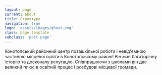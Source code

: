 ```yaml
---
layout: page
current: about
title: Структура
navigation: true
logo: 'assets/images/ghost.png'
class: page-template
subclass: 'post page'
---
```


Конотопський районний центр позашкільної роботи і невід'ємною частиною місцевої освіти в Конотопському районі! Він має багаторічну історію та досконалу репутацію. Співпрацюючи з школами він дає великий плюс в освітній процес і розбудові місцевої громади.
